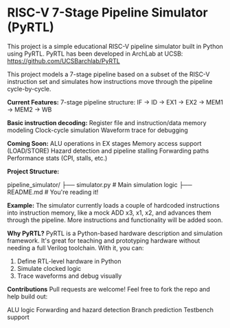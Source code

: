 # RISC-V 7-Stage Pipeline Simulator (PyRTL)
This project is a simple educational RISC-V pipeline simulator built in Python using PyRTL. PyRTL has been developed in ArchLab at UCSB: 
https://github.com/UCSBarchlab/PyRTL

This project models a 7-stage pipeline based on a subset of the RISC-V instruction set and simulates how instructions move through the pipeline cycle-by-cycle.

**Current Features:** 7-stage pipeline structure:
IF → ID → EX1 → EX2 → MEM1 → MEM2 → WB

**Basic instruction decoding:**
Register file and instruction/data memory modeling
Clock-cycle simulation
Waveform trace for debugging

**Coming Soon:**
ALU operations in EX stages
Memory access support (LOAD/STORE)
Hazard detection and pipeline stalling
Forwarding paths
Performance stats (CPI, stalls, etc.)

**Project Structure:**

pipeline_simulator/
├── simulator.py        # Main simulation logic
├── README.md           # You're reading it!


**Example:**
The simulator currently loads a couple of hardcoded instructions into instruction memory, like a mock ADD x3, x1, x2, and advances them through the pipeline. More instructions and functionality will be added soon.

**Why PyRTL?**
PyRTL is a Python-based hardware description and simulation framework. It's great for teaching and prototyping hardware without needing a full Verilog toolchain. With it, you can:
1. Define RTL-level hardware in Python
2. Simulate clocked logic
3. Trace waveforms and debug visually

**Contributions**
Pull requests are welcome! Feel free to fork the repo and help build out:

ALU logic
Forwarding and hazard detection
Branch prediction
Testbench support

